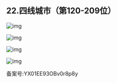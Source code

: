 ## 22.四线城市（第120-209位）
  



![img](https://pic3.zhimg.com/v2-87af29088f573f62cbc1d1b8e6f1c082.webp)

![img](https://pic1.zhimg.com/v2-5810cb6abf3e6e7286afaafdfc0d1d56.webp)

![img](https://pic1.zhimg.com/v2-5e3f20c1393e85f328b66ac0ee8e2a01.webp)

![img](https://pic2.zhimg.com/v2-829f04cc90459999d32ed29ba4ec01cd.webp)

  



备案号:YX01EE93OBv0r8p8y

